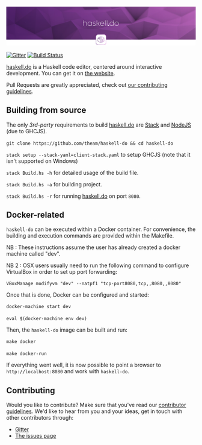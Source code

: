 ![Banner](static/out.jsexe/banner.png)

[![Gitter](https://badges.gitter.im/theam/haskell-do.svg)](https://gitter.im/theam/haskell-do?utm_source=badge&utm_medium=badge&utm_campaign=pr-badge)
[![Build Status](https://travis-ci.org/theam/haskell-do.svg?branch=develop)](https://travis-ci.org/theam/haskell-do)

[haskell.do](http://haskell.do) is a Haskell code editor, centered around interactive development. You can get it on [the website](http://haskell.do).

Pull Requests are greatly appreciated, check out [our contributing guidelines](CONTRIBUTING.md).

## Building from source

The only *3rd-party* requirements to build [haskell.do](http://haskell.do) are [Stack](http://haskellstack.org/) and [NodeJS](https://nodejs.org/) (due to GHCJS).

`git clone https://github.com/theam/haskell-do && cd haskell-do`

`stack setup --stack-yaml=client-stack.yaml` to setup GHCJS (note that it isn't supported on Windows)

`stack Build.hs -h` for detailed usage of the build file.

`stack Build.hs -a` for building project.

`stack Build.hs -r` for running [haskell.do](http://haskell.do) on port `8080`.


## Docker-related

`haskell-do` can be executed within a Docker container. For convenience, the building and execution commands are provided within the Makefile.

NB : These instructions assume the user has already created a docker machine called "dev".

NB 2 : OSX users usually need to run the following command to configure VirtualBox in order to set up port forwarding:

    VBoxManage modifyvm "dev" --natpf1 "tcp-port8080,tcp,,8080,,8080"

Once that is done, Docker can be configured and started:

    docker-machine start dev

    eval $(docker-machine env dev)

Then, the `haskell-do` image can be built and run:

    make docker

    make docker-run

If everything went well, it is now possible to point a browser to `http://localhost:8080` and work with `haskell-do`.



## Contributing

Would you like to contribute? Make sure that you've read our [contributor guidelines](https://github.com/theam/haskell-do/blob/master/CONTRIBUTING.md).
We'd like to hear from you and your ideas, get in touch with other contributors through:

- [Gitter](https://gitter.im/theam/haskell-do)
- [The issues page](https://github.com/theam/haskell-do/blob/master/CONTRIBUTING.md)
